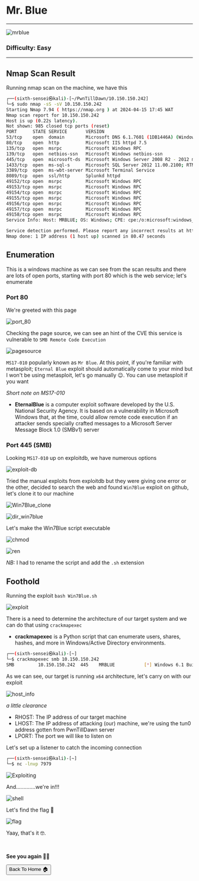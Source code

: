# Mr. Blue

***
![mrblue](https://github.com/sixth-sensei/sixth-sensei.github.io/assets/31647166/fb9e9ef6-9491-46f0-bfe4-f5d7f1eb79fa)

### Difficulty: Easy

***

## Nmap Scan Result

Running nmap scan on the machine, we have this

```bash
┌──(sixth-sensei㉿kali)-[~/PwnTillDawn/10.150.150.242]
└─$ sudo nmap -sS -sV 10.150.150.242
Starting Nmap 7.94 ( https://nmap.org ) at 2024-04-15 17:45 WAT
Nmap scan report for 10.150.150.242
Host is up (0.22s latency).
Not shown: 985 closed tcp ports (reset)
PORT      STATE SERVICE       VERSION
53/tcp    open  domain        Microsoft DNS 6.1.7601 (1DB1446A) (Windows Server 2008 R2 SP1)
80/tcp    open  http          Microsoft IIS httpd 7.5
135/tcp   open  msrpc         Microsoft Windows RPC
139/tcp   open  netbios-ssn   Microsoft Windows netbios-ssn
445/tcp   open  microsoft-ds  Microsoft Windows Server 2008 R2 - 2012 microsoft-ds (workgroup: WORKGROUP)
1433/tcp  open  ms-sql-s      Microsoft SQL Server 2012 11.00.2100; RTM
3389/tcp  open  ms-wbt-server Microsoft Terminal Service
8089/tcp  open  ssl/http      Splunkd httpd
49152/tcp open  msrpc         Microsoft Windows RPC
49153/tcp open  msrpc         Microsoft Windows RPC
49154/tcp open  msrpc         Microsoft Windows RPC
49155/tcp open  msrpc         Microsoft Windows RPC
49156/tcp open  msrpc         Microsoft Windows RPC
49157/tcp open  msrpc         Microsoft Windows RPC
49158/tcp open  msrpc         Microsoft Windows RPC
Service Info: Host: MRBLUE; OS: Windows; CPE: cpe:/o:microsoft:windows_server_2008:r2:sp1, cpe:/o:microsoft:windows

Service detection performed. Please report any incorrect results at https://nmap.org/submit/ .
Nmap done: 1 IP address (1 host up) scanned in 80.47 seconds    

```

## Enumeration

This is a windows machine as we can see from the scan results and there are lots of open ports, starting with port 80 which is the web service; let's enumerate

### Port 80

We're greeted with this page

![port_80](https://github.com/sixth-sensei/sixth-sensei.github.io/assets/31647166/dfc4d972-14f3-482e-bb0c-0b43eb91a9f5)

Checking the page source, we can see an hint of the CVE this service is vulnerable to `SMB Remote Code Execution`

![pagesource](https://github.com/sixth-sensei/sixth-sensei.github.io/assets/31647166/fb6a1446-e4a9-466f-9b03-72bb15c826ff)

`MS17-010` popularly known as `Mr Blue`. At this point, if you're familiar with metasploit; `Eternal Blue` exploit should automatically come to your mind but I won't be using metasploit, let's go manually 😉. You can use metasploit if you want

_Short note on MS17-010_

- **EternalBlue** is a computer exploit software developed by the U.S. National Security Agency. It is based on a vulnerability in Microsoft Windows that, at the time, could allow remote code execution if an attacker sends specially crafted messages to a Microsoft Server Message Block 1.0 (SMBv1) server

### Port 445 (SMB)

Looking `MS17-010` up on exploitdb, we have numerous options

![exploit-db](https://github.com/sixth-sensei/sixth-sensei.github.io/assets/31647166/2be0259d-2857-4227-97c9-8f7b510f30e1)

Tried the manual exploits from exploitdb but they were giving one error or the other, decided to search the web and found `Win7Blue` exploit on github, let's clone it to our machine

![Win7Blue_clone](https://github.com/sixth-sensei/sixth-sensei.github.io/assets/31647166/034b3ae0-57ee-449a-9d80-cbd3d3111599)

![dir_win7blue](https://github.com/sixth-sensei/sixth-sensei.github.io/assets/31647166/9e6a7c71-a59b-46d1-bc68-1cf354ee8ad5)

Let's make the Win7Blue script executable 

![chmod](https://github.com/sixth-sensei/sixth-sensei.github.io/assets/31647166/4df2cf31-e996-4f98-82f1-4f95368a4fef)

![ren](https://github.com/sixth-sensei/sixth-sensei.github.io/assets/31647166/6ac4b811-7020-4081-b4ed-6f8e78504c00)

_NB:_ I had to rename the script and add the `.sh` extension


## Foothold

Running the exploit `bash Win7Blue.sh`

![exploit](https://github.com/sixth-sensei/sixth-sensei.github.io/assets/31647166/db03bdee-f740-47a4-86b4-85c9bc2cd862)

There is a need to determine the architecture of our target system and we can do that using `crackmapexec`

- **crackmapexec** is a Python script that can enumerate users, shares, hashes, and more in Windows/Active Directory environments.

```bash
┌──(sixth-sensei㉿kali)-[~]
└─$ crackmapexec smb 10.150.150.242
SMB         10.150.150.242  445    MRBLUE           [*] Windows 6.1 Build 7601 x64 (name:MRBLUE) (domain:MrBlue) (signing:False) (SMBv1:False)

```
As we can see, our target is running `x64` architecture, let's carry on with our exploit

![host_info](https://github.com/sixth-sensei/sixth-sensei.github.io/assets/31647166/08c5b371-97d9-428f-bcf8-dbcbbcf011a4)

_a little clearance_

- RHOST: The IP address of our target machine
- LHOST: The IP address of attacking (our) machine, we're using the tun0 address gotten from PwnTillDawn server
- LPORT: The port we will like to listen on

Let's set up a listener to catch the incoming connection

```bash
┌──(sixth-sensei㉿kali)-[~]
└─$ nc -lnvp 7979
```
![Exploiting](https://external-content.duckduckgo.com/iu/?u=https%3A%2F%2Fmedia.tenor.co%2Fimages%2Fd5da666a1dabd19856f4e911b2ed613e%2Fraw&f=1&nofb=1&ipt=eb294506ccdf34252d616437578006783a84e806cfc5052bbf291384b238de36&ipo=images)

And.............we're in!!!

![shell](https://github.com/sixth-sensei/sixth-sensei.github.io/assets/31647166/09492d63-3386-4675-b875-dec8f5811f96)

Let's find the flag 🏁

![flag](https://github.com/sixth-sensei/sixth-sensei.github.io/assets/31647166/5b33eba3-7625-48c6-a460-2a455366d9e8)

Yaay, that's it 🤓.


<br>

**See you again 👋🏽**


<button onclick="window.location.href='https://sixth-sensei.github.io';">Back To Home 🏠</button>


